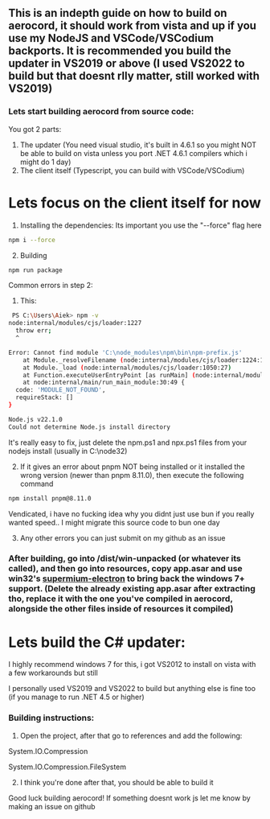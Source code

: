 ## This is an indepth guide on how to build on aerocord, it should work from vista and up if you use my NodeJS and VSCode/VSCodium backports. It is recommended you build the updater in VS2019 or above (I used VS2022 to build but that doesnt rlly matter, still worked with VS2019)

### Lets start building aerocord from source code:
You got 2 parts:
1. The updater (You need visual studio, it's built in 4.6.1 so you might NOT be able to build on vista unless you port .NET 4.6.1 compilers which i might do 1 day)
2. The client itself (Typescript, you can build with VSCode/VSCodium)

Lets focus on the client itself for now
=======================================
1. Installing the dependencies:
Its important you use the "--force" flag here
```sh
npm i --force
```

2. Building
```sh
npm run package
```

Common errors in step 2:
1. This:

```sh
 PS C:\Users\Aiek> npm -v
node:internal/modules/cjs/loader:1227
  throw err;
  ^

Error: Cannot find module 'C:\node_modules\npm\bin\npm-prefix.js'
    at Module._resolveFilename (node:internal/modules/cjs/loader:1224:15)
    at Module._load (node:internal/modules/cjs/loader:1050:27)
    at Function.executeUserEntryPoint [as runMain] (node:internal/modules/run_main:168:12)
    at node:internal/main/run_main_module:30:49 {
  code: 'MODULE_NOT_FOUND',
  requireStack: []
}

Node.js v22.1.0
Could not determine Node.js install directory
```

It's really easy to fix, just delete the npm.ps1 and npx.ps1 files from your nodejs install (usually in C:\node32)

2. If it gives an error about pnpm NOT being installed or it installed the wrong version (newer than pnpm 8.11.0), then execute the following command
```sh
npm install pnpm@8.11.0
```

Vendicated, i have no fucking idea why you didnt just use bun if you really wanted speed.. I might migrate this source code to bun one day

3. Any other errors you can just submit on my github as an issue

### After building, go into /dist/win-unpacked (or whatever its called), and then go into resources, copy app.asar and use win32's [supermium-electron](https://github.com/win32ss/supermium-electron/releases) to bring back the windows 7+ support. (Delete the already existing app.asar after extracting tho, replace it with the one you've compiled in aerocord, alongside the other files inside of resources it compiled)


Lets build the C# updater:
=======================================
I highly recommend windows 7 for this, i got VS2012 to install on vista with a few workarounds but still

I personally used VS2019 and VS2022 to build but anything else is fine too (if you manage to run .NET 4.5 or higher)

### Building instructions:

1. Open the project, after that go to references and add the following:

System.IO.Compression

System.IO.Compression.FileSystem

2. I think you're done after that, you should be able to build it 

Good luck building aerocord! If something doesnt work js let me know by making an issue on github
